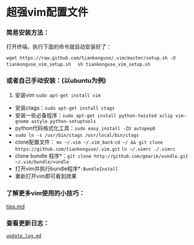 # 超强vim配置文件


### 简易安装方法：

打开终端，执行下面的命令就自动安装好了：

`wget https://raw.github.com/tiankonguse/.vim/master/setup.sh -O tiankonguse_vim_setup.sh `
` sh tiankonguse_vim_setup.sh`

### 或者自己手动安装：(以ubuntu为例)

1. 安装vim `sudo apt-get install vim`
- 安装ctags：`sudo apt-get install ctags`
- 安装一些必备程序：`sudo apt-get install python-twisted xclip vim-gnome astyle python-setuptools`
- python代码格式化工具：`sudo easy_install -ZU autopep8`
- `sudo ln -s /usr/bin/ctags /usr/local/bin/ctags`
- clone配置文件： 
 `mv ~/.vim ~/.vim_back`
 `cd ~/ && git clone https://github.com/tiankonguse/.vim.git` 
 `ln ~/.vimrc ./.vimrc`
- clone bundle 程序\*：`git clone http://github.com/gmarik/vundle.git ~/.vim/bundle/vundle`
- 打开vim并执行bundle程序\*`:BundleInstall`
- 重新打开vim即可看到效果

### 了解更多vim使用的小技巧：

[tips.md](tips.md)

### 查看更新日志：

[`update_log.md`](update_log.md)
